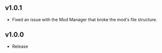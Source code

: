 ## v1.0.1
- Fixed an issue with the Mod Manager that broke the mod's file structure.

## v1.0.0
- Release
